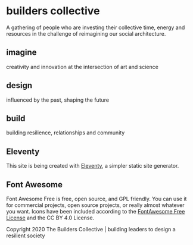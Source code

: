 # builders collective

A gathering of people who are investing their collective time, energy and resources in the challenge of reimagining our social architecture.</p>

## imagine

creativity and innovation at the intersection of art and science

## design

influenced by the past, shaping the future

## build

building resilience, relationships and community

## Eleventy

This site is being created with [Eleventy](https://www.11ty.dev/), a simpler static site generator.

## Font Awesome

Font Awesome Free is free, open source, and GPL friendly. You can use it for commercial projects, open source projects, or really almost whatever you want. Icons have been included according to the <a href="https://fontawesome.com/license/free">FontAwesome Free License</a> and the CC BY 4.0 License.</p>

Copyright 2020 The Builders Collective | building leaders to design a resilient society
